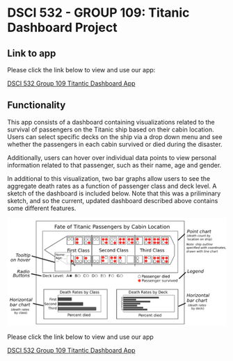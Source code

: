# DSCI 532 - GROUP 109: Titanic Dashboard Project

## Link to app

Please click the link below to view and use our app: 

[DSCI 532 Group 109 Titantic Dashboard App](https://dsci-532-group-109-milestone2.herokuapp.com/)


## Functionality

This app consists of a dashboard containing visualizations related to the survival of passengers on the Titanic ship based on their cabin location. Users can select specific decks on the ship via a drop down menu and see whether the passengers in each cabin survived or died during the disaster.  

Additionally, users can hover over individual data points to view personal information related to that passenger, such as their name, age and gender. 

In additional to this visualization, two bar graphs allow users to see the aggregate death rates as a function of passenger class and deck level. A sketch of the dashboard is included below. Note that this was a priliminary sketch, and so the current, updated dashboard described above contains some different features. 

![](img/dashboard_sketch.png)

Please click the link below to view and use our app  

[DSCI 532 Group 109 Titantic Dashboard App](https://dsci-532-group-109-milestone2.herokuapp.com/)